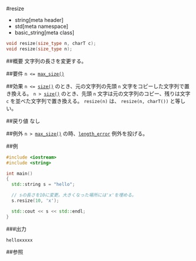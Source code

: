#resize
* string[meta header]
* std[meta namespace]
* basic_string[meta class]

```cpp
void resize(size_type n, charT c);
void resize(size_type n);
```

##概要
文字列の長さを変更する。


##要件
`n <= `[`max_size()`](./max_size.md)


##効果
`n <= `[`size()`](./size.md) のとき、元の文字列の先頭 `n` 文字をコピーした文字列で置き換える。 
`n > `[`size()`](./size.md) のとき、先頭 `n` 文字は元の文字列のコピー、残りは文字 `c` を並べた文字列で置き換える。 
`resize(n)` は、 `resize(n, charT())` と等しい。


##戻り値
なし


##例外
`n > `[`max_size()`](./max_size.md) の時、[`length_error`](/reference/stdexcept.md) 例外を投げる。


##例
```cpp
#include <iostream>
#include <string>

int main()
{
  std::string s = "hello";

  // sの長さを10に変更。大きくなった場所には'x'を埋める。
  s.resize(10, 'x');

  std::cout << s << std::endl;
}
```

###出力
```
helloxxxxx
```

##参照
